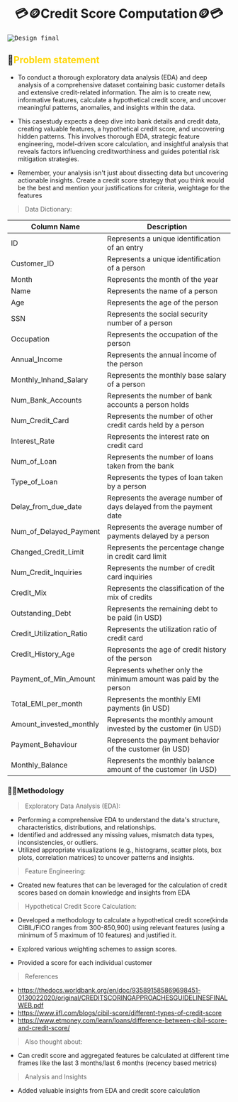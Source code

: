 # <h1 align=center> 💳🪙Credit Score Computation🪙💳
<kbd>![Design final](https://github.com/user-attachments/assets/6c3f6c12-1d12-4bfd-b57f-da4f17be6cd1)</kbd>


## 🧐<font color="gold">Problem statement</font>

* To conduct a thorough exploratory data analysis (EDA) and deep analysis of a comprehensive dataset containing basic customer details and extensive credit-related information. The aim is to create new, informative features, calculate a hypothetical credit score, and uncover meaningful patterns, anomalies, and insights within the data.

* This casestudy expects a deep dive into bank details and credit data, creating valuable features, a hypothetical credit score, and uncovering hidden patterns. This involves thorough EDA, strategic feature engineering, model-driven score calculation, and insightful analysis that reveals factors influencing creditworthiness and guides potential risk mitigation strategies.

* Remember, your analysis isn't just about dissecting data but uncovering actionable insights. Create a credit score strategy that you think would be the best and mention your justifications for criteria, weightage for the features

  
  
> Data Dictionary:


| Column Name               | Description                                                      |
|---------------------------|------------------------------------------------------------------|
| ID                        | Represents a unique identification of an entry                   |
| Customer_ID               | Represents a unique identification of a person                   |
| Month                     | Represents the month of the year                                 |
| Name                      | Represents the name of a person                                  |
| Age                       | Represents the age of the person                                 |
| SSN                       | Represents the social security number of a person                |
| Occupation                | Represents the occupation of the person                          |
| Annual_Income             | Represents the annual income of the person                       |
| Monthly_Inhand_Salary     | Represents the monthly base salary of a person                   |
| Num_Bank_Accounts         | Represents the number of bank accounts a person holds            |
| Num_Credit_Card           | Represents the number of other credit cards held by a person     |
| Interest_Rate             | Represents the interest rate on credit card                      |
| Num_of_Loan               | Represents the number of loans taken from the bank               |
| Type_of_Loan              | Represents the types of loan taken by a person                   |
| Delay_from_due_date       | Represents the average number of days delayed from the payment date |
| Num_of_Delayed_Payment    | Represents the average number of payments delayed by a person    |
| Changed_Credit_Limit      | Represents the percentage change in credit card limit            |
| Num_Credit_Inquiries      | Represents the number of credit card inquiries                   |
| Credit_Mix                | Represents the classification of the mix of credits              |
| Outstanding_Debt          | Represents the remaining debt to be paid (in USD)                |
| Credit_Utilization_Ratio  | Represents the utilization ratio of credit card                  |
| Credit_History_Age        | Represents the age of credit history of the person               |
| Payment_of_Min_Amount     | Represents whether only the minimum amount was paid by the person |
| Total_EMI_per_month       | Represents the monthly EMI payments (in USD)                     |
| Amount_invested_monthly   | Represents the monthly amount invested by the customer (in USD)  |
| Payment_Behaviour         | Represents the payment behavior of the customer (in USD)         |
| Monthly_Balance           | Represents the monthly balance amount of the customer (in USD)   |


### ✍🏼Methodology

> Exploratory Data Analysis (EDA):

* Performing a comprehensive EDA to understand the data's structure, characteristics, distributions, and relationships.
* Identified and addressed any missing values, mismatch data types, inconsistencies, or outliers.
* Utilized appropriate visualizations (e.g., histograms, scatter plots, box plots, correlation matrices) to uncover patterns and insights.

> Feature Engineering:

* Created new features that can be leveraged for the calculation of credit scores based on domain knowledge and insights from EDA 
    
> Hypothetical Credit Score Calculation:

* Developed a methodology to calculate a hypothetical credit score(kinda CIBIL/FICO ranges from 300-850,900) using relevant features (using a minimum of 5 maximum of 10 features) and justified it.

* Explored various weighting schemes to assign scores.
* Provided a score for each individual customer

> References

* https://thedocs.worldbank.org/en/doc/935891585869698451-0130022020/original/CREDITSCORINGAPPROACHESGUIDELINESFINALWEB.pdf
* https://www.iifl.com/blogs/cibil-score/different-types-of-credit-score
* https://www.etmoney.com/learn/loans/difference-between-cibil-score-and-credit-score/


> Also thought about:

* Can credit score and aggregated features be calculated at different time frames like the last 3 months/last 6 months (recency based metrics)

> Analysis and Insights

* Added valuable insights from EDA and credit score calculation

